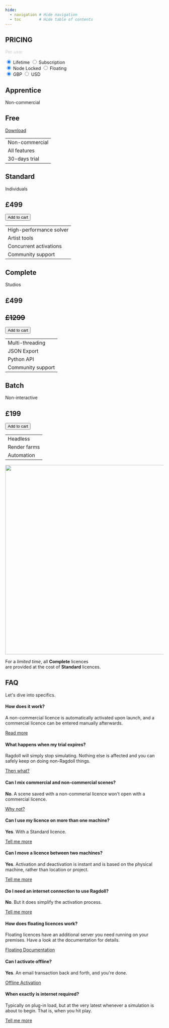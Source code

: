 ```yaml
---
hide:
  - navigation # Hide navigation
  - toc        # Hide table of contents
---
```


<script src="https://js.stripe.com/v3/"></script>
<link rel="stylesheet" href="/pricing.css">
<script type="text/javascript">

  function toggle_billing(value) {
      let hashParams = new URLSearchParams(location.hash.substring(1));

      if (value === "lifetime") { hashParams.set('billing', 'lifetime'); }
      else                      { hashParams.set('billing', 'subscription'); }

      location.hash = hashParams.toString();
  }

  function toggle_licencing(value) {
      let hashParams = new URLSearchParams(location.hash.substring(1));

      if (value === "node")     { hashParams.set('licence', 'node'); }
      else                      { hashParams.set('licence', 'float'); }

      location.hash = hashParams.toString();
  }

  function toggle_currency(value) {
      let hashParams = new URLSearchParams(location.hash.substring(1));

      if (value === "gbp")      { hashParams.set('currency', 'gbp'); }
      else                      { hashParams.set('currency', 'usd'); }

      location.hash = hashParams.toString();
  }

  function update_options() {
      let urlParameters = new URLSearchParams(location.hash.substring(1));
      let billing = urlParameters.get('billing') || 'lifetime';
      let licence = urlParameters.get('licence') || 'node';

      let node = document.getElementById('node-locked');
      let floating = document.getElementById('floating');
      let nodeSubscription = document.getElementById('node-locked-subscription');
      let floatSubscription = document.getElementById('floating-subscription');

      let lifetimeButton = document.getElementById('billing-lifetime');
      let subscriptionButton = document.getElementById('billing-subscription');
      let nodeButton = document.getElementById('licence-node');
      let floatButton = document.getElementById('licence-float');

      if (billing === 'lifetime') {
          lifetimeButton.checked = true;
          subscriptionButton.checked = false;
        
        if (licence === 'node') {
              nodeButton.checked = true;
              floatButton.checked = false;
            
              node.style.display = 'flex';
              floating.style.display = 'none';
              nodeSubscription.style.display = 'none';
              floatSubscription.style.display = 'none';
          }
          else {
              nodeButton.checked = false;
              floatButton.checked = true;
            
              node.style.display = 'none';
              floating.style.display = 'flex';
              nodeSubscription.style.display = 'none';
              floatSubscription.style.display = 'none';
          }

      // Subscription

      } else {
          subscriptionButton.checked = true;
          lifetimeButton.checked = false;
         
        if (licence === 'node') {
              nodeButton.checked = true;
              floatButton.checked = false;
             
              node.style.display = 'none';
              floating.style.display = 'none';
              nodeSubscription.style.display = 'flex';
              floatSubscription.style.display = 'none';
          } else {
              nodeButton.checked = false;
              floatButton.checked = true;
            
              node.style.display = 'none';
              floating.style.display = 'none';
              nodeSubscription.style.display = 'none';
              floatSubscription.style.display = 'flex';
          }
      }
  }

  // Buttons cause the hash to change, which in
  // turn causes options to change.
  window.addEventListener('hashchange', () => {
      update_options();
  });

  window.addEventListener('load', function () {
    if (location.hash === '') {
        location.hash = 'billing=lifetime&licence=node'
      }
    
    update_options();
  })


  var stripe = Stripe(
      "pk_test_51I6CfDKRRjH6QdIZesJt6DDl2Y4jGW5Ss2luwUgqRv8gAyeBa4ID1E5c4YkG6GPt6zOVuuLxqMcNNJtOmz2VvKJL000vDq3Cxw"
  );
  var checkoutStandard = document.getElementById("get-standard");
  var checkoutFull = document.getElementById("get-complete");
  var checkoutBatch = document.getElementById("get-batch");

  function onClick(e) {
      // Create a new Checkout Session using the server-side endpoint you
      // created in step 3.
      fetch(this.id, {
        method: "POST",
      })

      .then(function(response) {
        return response.json();
      })

      .then(function(session) {
        return stripe.redirectToCheckout({ sessionId: session.id });
      })

      .then(function(result) {
        if (result.error) {
          alert(result.error.message);
        }
      })

      .catch(function(error) {
        console.error("Error:", error);
      });
    }

  checkoutStandard.addEventListener("click", onClick);
  checkoutFull.addEventListener("click", onClick);
  checkoutBatch.addEventListener("click", onClick);

</script>



<section>
<div class="backdrop backdrop2"></div>


<div class="vboxlayout align-center">
<h2>PRICING</h2>
<p style="margin-top: 0; color: #ccc;">Per user</p>

<div class="hboxlayout">

<div class="option">
  <div class="switch-field">
      <input type="radio" id="billing-lifetime" name="switch-one" onclick="toggle_billing('lifetime')" checked="">
      <label for="billing-lifetime">Lifetime</label>
      <input type="radio" id="billing-subscription" name="switch-one" onclick="toggle_billing('subscription')">
      <label for="billing-subscription">Subscription</label>
  </div>
</div>


<div class="option">
  <div class="switch-field">
      <input type="radio" id="licence-node" name="switch-two" onclick="toggle_licencing('node')" checked="">
      <label for="licence-node">Node Locked</label>
      <input type="radio" id="licence-float" name="switch-two" onclick="toggle_licencing('float')">
      <label for="licence-float">Floating</label>
  </div>
</div>


<div class="option">
  <div class="switch-field">
      <input type="radio" id="currency-one" name="switch-three" onclick="toggle_currency('gbp')" checked="">
      <label for="currency-one">GBP</label>
      <input type="radio" id="currency-two" name="switch-three" onclick="toggle_currency('usd')">
      <label for="currency-two">USD</label>
  </div>
</div>
</div>




<div id="node-locked" class="hboxlayout">


<!--

Apprentice

 -->


<div class="vboxlayout" markdown=1>

<div class="vboxlayout product lightblue">
<h2 class="product">Apprentice</h2>
<p class="type">Non-commercial</p>
<h2 class="price">Free</h2>
<div class="spacer"></div>
<a href="https://learn.ragdolldynamics.com/download" class="button blue text-white">Download</a>
</div>

<table>
  <tr><td>Non-commercial</td></tr>
  <tr><td>All features</td></tr>
  <tr><td>30-days trial</td></tr>
</table>

</div>

<!-- 


Node-locked

   ______________
  |              |
  |              |
  |              |
  |              |
  |______________|
      ___|_|__
   __/________\__
  |              |
  |        ----o |
  |______________|



-->



<!--

Standard

 -->


<div class="vboxlayout" markdown=1>
<div class="vboxlayout product lightgreen">

<h2 class="product">Standard</h2>
<p class="type">Individuals</p>
<h2 class="price">£499</h2>
<div class="spacer"></div>
<button id="get-standard">Add to cart</button>

</div>

<table>
  <tr><td>High-performance solver</td></tr>
  <tr><td>Artist tools</td></tr>
  <tr><td>Concurrent activations</td></tr>
  <tr><td>Community support</td></tr>
</table>

</div>  


<!--

Complete

 -->

<div class="vboxlayout" markdown=1>
<div class="vboxlayout product salmon">

<h2 class="product">Complete</h2>
<p class="type">Studios</p>
<h2 class="price earlybird">£499</h2>
<h2 class="price" style="text-decoration: line-through;">£1299</h2>
<div class="spacer"></div>
<button id="get-complete">Add to cart</button>

</div>

<table>
  <tr><td>Multi-threading</td></tr>
  <tr><td>JSON Export</td></tr>
  <tr><td>Python API</td></tr>
  <tr><td>Community support</td></tr>
</table>

</div>



<!--

Batch

 -->


<div class="vboxlayout" markdown=1>
<div class="vboxlayout product rust">

<h2 class="product">Batch</h2>
<p class="type">Non-interactive</p>
<h2 class="price">£199</h2>
<div class="spacer"></div>
<button id="get-batch">Add to cart</button>

</div>

<table>
  <tr><td>Headless</td></tr>
  <tr><td>Render farms</td></tr>
  <tr><td>Automation</td></tr>
</table>

</div>
</div> <!--  End of Node-locked  -->


<div id="floating" style="display: none" class="hboxlayout">




<!-- 


Floating

 _____          _____          _____          _____  
/     \        /     \        /     \        /     \ 
       \______/       \______/       \______/       \

-->




<!--

Apprentice

 -->


<div class="vboxlayout" markdown=1>

<div class="vboxlayout product lightblue">
<h2 class="product">Apprentice</h2>
<p class="type">Non-commercial</p>
<h2 class="price">Free</h2>
<div class="spacer"></div>
<a href="https://learn.ragdolldynamics.com/download" class="button blue text-white">Download</a>
</div>

<table>
  <tr><td>Non-commercial</td></tr>
  <tr><td>All features</td></tr>
  <tr><td>30-days trial</td></tr>
</table>

</div>


<!--

Standard

 -->


<div class="vboxlayout" markdown=1>
<div class="vboxlayout product gold">

<h2 class="product">Standard</h2>
<p class="type">Individuals</p>
<h2 class="price">£750</h2>
<div class="spacer"></div>
<button id="get-standard-floating">Add to cart</button>

</div>

<table>
  <tr><td>High-performance solver</td></tr>
  <tr><td>Artist tools</td></tr>
  <tr><td>Concurrent activations</td></tr>
  <tr><td>Community support</td></tr>
</table>

</div>  


<!--

Complete

 -->


<div class="vboxlayout" markdown=1>
<div class="vboxlayout product rust">

<h2 class="product">Complete</h2>
<p class="type">Studios</p>
<h2 class="price earlybird">£750</h2>
<h2 class="price" style="text-decoration: line-through;">£1950</h2>
<div class="spacer"></div>
<button id="get-complete-floating">Add to cart</button>

</div>

<table>
  <tr><td>Multi-threading</td></tr>
  <tr><td>JSON Export</td></tr>
  <tr><td>Python API</td></tr>
  <tr><td>Community support</td></tr>
</table>

</div>




<!--

Batch

 -->


<div class="vboxlayout" markdown=1>
<div class="vboxlayout product salmon">

<h2 class="product">Batch</h2>
<p class="type">Non-interactive</p>
<h2 class="price">£299</h2>

<div class="spacer"></div>

<button id="get-batch-floating">Add to cart</button>

</div>

<table>
  <tr><td>Headless</td></tr>
  <tr><td>Render farms</td></tr>
  <tr><td>Automation</td></tr>
</table>

</div>


</div> <!--  End of Floating  -->


<div id="node-locked-subscription" style="display: none" class="hboxlayout">


<!-- 


Node-locked

   ______________
  |              |
  |              |
  |              |
  |              |
  |______________|
      ___|_|__
   __/________\__
  |              |
  |        ----o |
  |______________|



-->


<!--

Apprentice

 -->


<div class="vboxlayout" markdown=1>

<div class="vboxlayout product lightblue">
<h2 class="product">Apprentice</h2>
<p class="type">Non-commercial</p>
<h2 class="price">Free</h2>
<div class="spacer"></div>
<a href="https://learn.ragdolldynamics.com/download" class="button blue text-white">Download</a>
</div>

<table>
  <tr><td>Non-commercial</td></tr>
  <tr><td>All features</td></tr>
  <tr><td>30-days trial</td></tr>
</table>

</div>



<!--

Standard

 -->


<div class="vboxlayout" markdown=1>
<div class="vboxlayout product gold">

<h2 class="product">Standard</h2>
<p class="type">Individuals</p>
<h2 class="price">£55</h2>
<div class="spacer"></div>
<button id="get-standard">Add to cart</button>

</div>

<table>
  <tr><td>High-performance solver</td></tr>
  <tr><td>Artist tools</td></tr>
  <tr><td>Concurrent activations</td></tr>
  <tr><td>Community support</td></tr>
</table>

</div>


<!--

Complete

 -->


<div class="vboxlayout" markdown=1>
<div class="vboxlayout product rust">

<h2 class="product">Complete</h2>
<p class="type">Studios</p>
<h2 class="price earlybird">£55</h2>
<h2 class="price" style="text-decoration: line-through;">£145</h2>
<div class="spacer"></div>
<button id="get-complete">Add to cart</button>

</div>


<table>
  <tr><td>Multi-threading</td></tr>
  <tr><td>JSON Export</td></tr>
  <tr><td>Python API</td></tr>
  <tr><td>Community support</td></tr>
</table>


</div>



<!--

Batch

 -->


<div class="vboxlayout" markdown=1>
<div class="vboxlayout product salmon">

<h2 class="product">Batch</h2>
<p class="type">Non-interactive</p>
<h2 class="price">£20</h2>

<div class="spacer"></div>

<button id="get-batch">Add to cart</button>

</div>

<table>
  <tr><td>Headless</td></tr>
  <tr><td>Render farms</td></tr>
  <tr><td>Automation</td></tr>
</table>

</div>

</div>  <!-- End of node-subscription -->


<div id="floating-subscription" style="display: none" class="hboxlayout">




<!-- 


Floating

 _____          _____          _____          _____  
/     \        /     \        /     \        /     \ 
       \______/       \______/       \______/       \

-->





<!--

Apprentice

 -->


<div class="vboxlayout" markdown=1>

<div class="vboxlayout product lightblue">
<h2 class="product">Apprentice</h2>
<p class="type">Non-commercial</p>
<h2 class="price">Free</h2>
<div class="spacer"></div>
<a href="https://learn.ragdolldynamics.com/download" class="button blue text-white">Download</a>
</div>

<table>
  <tr><td>Non-commercial</td></tr>
  <tr><td>All features</td></tr>
  <tr><td>30-days trial</td></tr>
</table>

</div>


<!--

Standard

 -->


<div class="vboxlayout" markdown=1>
<div class="vboxlayout product gold">

<h2 class="product">Standard</h2>
<p class="type">Individuals</p>
<h2 class="price">£80</h2>
<div class="spacer"></div>
<button id="get-standard-floating">Add to cart</button>

</div>

<table>
  <tr><td>High-performance solver</td></tr>
  <tr><td>Artist tools</td></tr>
  <tr><td>Concurrent activations</td></tr>
  <tr><td>Community support</td></tr>
</table>

</div>


<!--

Complete

 -->


<div class="vboxlayout" markdown=1>
<div class="vboxlayout product rust">

<h2 class="product">Complete</h2>
<p class="type">Studios</p>
<h2 class="price earlybird">£80</h2>
<h2 class="price" style="text-decoration: line-through;">£215</h2>
<div class="spacer"></div>
<button id="get-complete-floating">Add to cart</button>

</div>

<table>
  <tr><td>Multi-threading</td></tr>
  <tr><td>JSON Export</td></tr>
  <tr><td>Python API</td></tr>
  <tr><td>Community support</td></tr>
</table>

</div>



<!--

Batch

 -->


<div class="vboxlayout" markdown=1>
<div class="vboxlayout product salmon">

<h2 class="product">Batch</h2>
<p class="type">Non-interactive</p>
<h2 class="price">£30</h2>

<div class="spacer"></div>

<button id="get-batch-floating">Add to cart</button>

</div>

<table>
  <tr><td>Headless</td></tr>
  <tr><td>Render farms</td></tr>
  <tr><td>Automation</td></tr>
</table>

</div>

</div> <!-- End of floating-subscription -->






</div>

</section>




<!-- 


Early Bird


-->


<section class=earlybird markdown=1>

<div class="backdrop backdrop3"></div>

<div class="vboxlayout align-center">
<!-- <img width=600 src=https://user-images.githubusercontent.com/2152766/119231842-b4b16300-bb1a-11eb-8476-9ffb6ae7bc33.png> -->
<!-- <img width=600 src=https://user-images.githubusercontent.com/2152766/119233429-ed543b00-bb20-11eb-865b-23adf1a12f93.png> -->
<!-- <img width=600 src=https://user-images.githubusercontent.com/2152766/119233574-b03c7880-bb21-11eb-9b3e-495ba995dc04.png> -->
<img width=600 src=https://user-images.githubusercontent.com/2152766/119258058-fb0ccd80-bbbf-11eb-8025-80e08241cd0d.png>

<p id="description" class="large-font text-white">
For a <i>limited time</i>, all <b>Complete</b> licences
<br>are provided at the cost of <b>Standard</b> licences.
</p>

</div>

</section>


<!-- 


 ____               _______
|          /\      /       \
|         /  \     |       |
|--      /____\    |       |
|       /      \   |       |
|      /        \  \__/____/
                     /


-->



<section class=faq markdown=1>

<div class="margin-center" markdown=1>

## FAQ

Let's dive into specifics.

</div>

<div class="faq" markdown=1>

<div class="q" markdown=1>

#### How does it work?

A non-commercial licence is automatically activated upon launch, and a commercial licence can be entered manually afterwards.

<div class="spacer"></div>
<div class="hboxlayout justify-center">
    <a href="https://learn.ragdolldynamics.com/licencing/#how-does-it-work" class="button lightgreen">Read more</a>
</div>

</div>






<div class="q" markdown=1>

#### What happens when my trial expires?

Ragdoll will simply stop simulating. Nothing else is affected and you can safely keep on doing non-Ragdoll things.

<div class="spacer"></div>
<div class="hboxlayout justify-center">
    <a href="https://learn.ragdolldynamics.com/licencing/#how-does-it-work" class="button salmon">Then what?</a>
</div>

</div>




<div class="q" markdown=1>

#### Can I mix commercial and non-commercial scenes?

**No**. A scene saved with a non-commerial licence won't open with a commercial licence.

<div class="spacer"></div>
<div class="hboxlayout justify-center">
    <a href="https://learn.ragdolldynamics.com/licencing/#how-does-it-work" class="button gold">Why not?</a>
</div>

</div>





<div class="q" markdown=1>


#### Can I use my licence on more than one machine?

**Yes**. With a Standard licence.

<div class="spacer"></div>
<div class="hboxlayout justify-center">
    <a href="https://learn.ragdolldynamics.com/licencing/#how-does-it-work" class="button rust">Tell me more</a>
</div>

</div>





<div class="q" markdown=1>


#### Can I move a licence between two machines?

**Yes**. Activation and deactivation is instant and is based on the physical machine, rather than location or project.

<div class="spacer"></div>
<div class="hboxlayout justify-center">
    <a href="https://learn.ragdolldynamics.com/licencing/#do-i-need-an-internet-connection-to-use-ragdoll" class="button lightblue">Tell me more</a>
</div>

</div>





<div class="q" markdown=1>

#### Do I need an internet connection to use Ragdoll?

**No**. But it does simplify the activation process.

<div class="spacer"></div>
<div class="hboxlayout justify-center">
    <a href="https://learn.ragdolldynamics.com/licencing/#how-does-it-work" class="button salmon">Tell me more</a>
</div>

</div>





<div class="q" markdown=1>

#### How does floating licences work?

Floating licences have an additional server you need running on your premises. Have a look at the documentation for details.

<div class="spacer"></div>
<div class="hboxlayout justify-center">
    <a href="https://learn.ragdolldynamics.com/licencing/#how-does-it-work" class="button lightgreen">Floating Documentation</a>
</div>

</div>





<div class="q" markdown=1>

#### Can I activate offline?

**Yes**. An email transaction back and forth, and you're done.

<div class="spacer"></div>
<div class="hboxlayout justify-center">
    <a href="https://learn.ragdolldynamics.com/licencing/#offline-activation" class="button rust">Offline Activation</a>
</div>

</div>




<div class="q" markdown=1>

#### When exactly is internet required?

Typically on plug-in load, but at the very latest whenever a simulation is about to begin. That is, when you hit play.

<div class="spacer"></div>
<div class="hboxlayout justify-center">
    <a href="https://learn.ragdolldynamics.com/licencing/#how-does-it-work" class="button gold">Tell me more</a>
</div>

</div>


</div>

<div class="backdrop backdrop4"></div>
</section>

